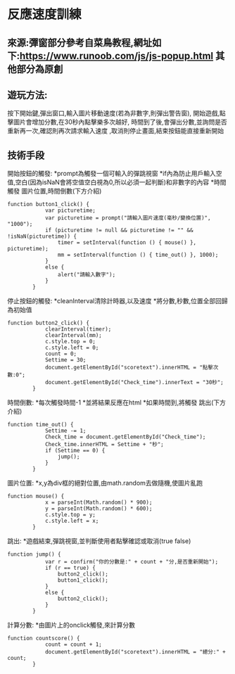 # 反應速度訓練

## 來源:彈窗部分參考自菜鳥教程,網址如下:https://www.runoob.com/js/js-popup.html 其他部分為原創

## 遊玩方法:

按下開始鍵,彈出窗口,輸入圖片移動速度(若為非數字,則彈出警告窗),
開始遊戲,點擊圖片會增加分數,在30秒內點擊樂多次越好,
時間到了後,會彈出分數,並詢問是否重新再一次,確認則再次請求輸入速度
,取消則停止畫面,結束按鈕能直接重新開始

## 技術手段

開始按鈕的觸發:
 *prompt為觸發一個可輸入的彈跳視窗
 *if內為防止用戶輸入空值,空白(因為isNaN會將空值空白視為0,所以必須一起判斷)和非數字的內容
 *時間觸發 圖片位置,時間倒數(下方介紹)
```{r}
function button1_click() {
            var picturetime;
            var picturetime = prompt("請輸入圖片速度(毫秒/變換位置)", "1000");
            if (picturetime != null && picturetime != "" && !isNaN(picturetime)) {
                timer = setInterval(function () { mouse() }, picturetime);
                mm = setInterval(function () { time_out() }, 1000);
            }
            else {
                alert("請輸入數字");
            }
        }
```

停止按鈕的觸發:
 *cleanInterval清除計時器,以及速度
 *將分數,秒數,位置全部回歸為初始值
```{r}
function button2_click() {
            clearInterval(timer);
            clearInterval(mm);
            c.style.top = 0;
            c.style.left = 0;
            count = 0;
            Settime = 30;
            document.getElementById("scoretext").innerHTML = "點擊次數:0";
            document.getElementById("Check_time").innerText = "30秒";
        }
```

時間倒數:
 *每次觸發時間-1
 *並將結果反應在html
 *如果時間到,將觸發 跳出(下方介紹)
```{r}
function time_out() {
            Settime -= 1;
            Check_time = document.getElementById("Check_time");
            Check_time.innerHTML = Settime + "秒";
            if (Settime == 0) {
                jump();
            }
        }
```

圖片位置:
 *x,y為div框的絕對位置,由math.random去做隨機,使圖片亂跑
```{r}
function mouse() {
            x = parseInt(Math.random() * 900);
            y = parseInt(Math.random() * 600);
            c.style.top = y;
            c.style.left = x;
        }
```

跳出:
 *遊戲結束,彈跳視窗,並判斷使用者點擊確認或取消(true false)
```{r}
function jump() {
            var r = confirm("你的分數是:" + count + "分,是否重新開始");
            if (r == true) {
                button2_click();
                button1_click();
            }
            else {
                button2_click();
            }
        }
```

計算分數:
 *由圖片上的onclick觸發,來計算分數
```{r}
function countscore() {
            count = count + 1;
            document.getElementById("scoretext").innerHTML = "總分:" + count;
        }
```